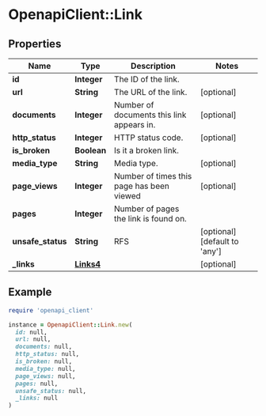 # OpenapiClient::Link

## Properties

| Name | Type | Description | Notes |
| ---- | ---- | ----------- | ----- |
| **id** | **Integer** | The ID of the link. |  |
| **url** | **String** | The URL of the link. | [optional] |
| **documents** | **Integer** | Number of documents this link appears in. | [optional] |
| **http_status** | **Integer** | HTTP status code. | [optional] |
| **is_broken** | **Boolean** | Is it a broken link. |  |
| **media_type** | **String** | Media type. | [optional] |
| **page_views** | **Integer** | Number of times this page has been viewed | [optional] |
| **pages** | **Integer** | Number of pages the link is found on. |  |
| **unsafe_status** | **String** | RFS | [optional][default to &#39;any&#39;] |
| **_links** | [**Links4**](Links4.md) |  | [optional] |

## Example

```ruby
require 'openapi_client'

instance = OpenapiClient::Link.new(
  id: null,
  url: null,
  documents: null,
  http_status: null,
  is_broken: null,
  media_type: null,
  page_views: null,
  pages: null,
  unsafe_status: null,
  _links: null
)
```

